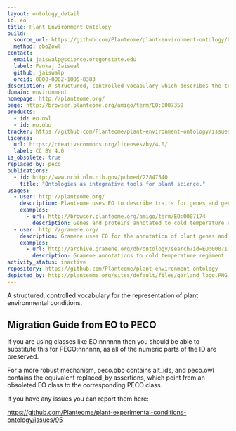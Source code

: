```yaml
---
layout: ontology_detail
id: eo
title: Plant Environment Ontology
build:
  source_url: https://github.com/Planteome/plant-environment-ontology/blob/master/plant-environment-ontology.obo.owl
  method: obo2owl
contact:
  email: jaiswalp@science.oregonstate.edu
  label: Pankaj Jaiswal
  github: jaiswalp
  orcid: 0000-0002-1005-8383
description: A structured, controlled vocabulary which describes the treatments, growing conditions, and/or study types used in plant biology experiments.
domain: environment
homepage: http://planteome.org/
page: http://browser.planteome.org/amigo/term/EO:0007359
products:
  - id: eo.owl
  - id: eo.obo
tracker: https://github.com/Planteome/plant-environment-ontology/issues
license:
  url: https://creativecommons.org/licenses/by/4.0/
  label: CC BY 4.0
is_obsolete: true
replaced_by: peco
publications:
  - id: http://www.ncbi.nlm.nih.gov/pubmed/22847540
    title: "Ontologies as integrative tools for plant science."
usages:
  - user: http://planteome.org/
    description: Planteome uses EO to describe traits for genes and germplasm
    examples:
      - url: http://browser.planteome.org/amigo/term/EO:0007174
        description: Genes and proteins annotated to cold temperature regiment
  - user: http://gramene.org/
    description: Gramene uses EO for the annotation of plant genes and QTLs
    examples:
      - url: http://archive.gramene.org/db/ontology/search?id=EO:0007174
        description: Gramene annotations to cold temperature regiment
activity_status: inactive
repository: https://github.com/Planteome/plant-environment-ontology
depicted_by: http://planteome.org/sites/default/files/garland_logo.PNG
---
```


A structured, controlled vocabulary for the representation of plant environmental conditions.

## Migration Guide from EO to PECO

If you are using classes like EO:nnnnnn then you should be able to substitute this for PECO:nnnnnn, as all of the numeric parts of the ID are preserved.

For a more robust mechanism, peco.obo contains alt_ids, and peco.owl contains the equivalent replaced_by assertions, which point from an obsoleted EO class to the corresponding PECO class.

If you have any issues you can report them here:

https://github.com/Planteome/plant-experimental-conditions-ontology/issues/95
